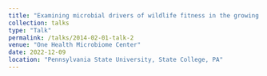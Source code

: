 ```yaml
---
title: "Examining microbial drivers of wildlife fitness in the growing anthropogenic landscape"
collection: talks
type: "Talk"
permalink: /talks/2014-02-01-talk-2
venue: "One Health Microbiome Center"
date: 2022-12-09
location: "Pennsylvania State University, State College, PA"
---
```

